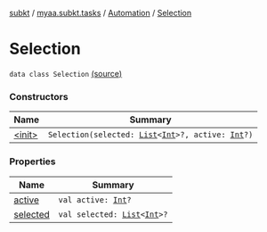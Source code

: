 [subkt](../../../index.md) / [myaa.subkt.tasks](../../index.md) / [Automation](../index.md) / [Selection](./index.md)

# Selection

`data class Selection` [(source)](https://github.com/Myaamori/SubKt/blob/0.1.11/src/main/kotlin/myaa/subkt/tasks/asstasks.kt#L728)

### Constructors

| Name | Summary |
|---|---|
| [&lt;init&gt;](-init-.md) | `Selection(selected: `[`List`](https://kotlinlang.org/api/latest/jvm/stdlib/kotlin.collections/-list/index.html)`<`[`Int`](https://kotlinlang.org/api/latest/jvm/stdlib/kotlin/-int/index.html)`>?, active: `[`Int`](https://kotlinlang.org/api/latest/jvm/stdlib/kotlin/-int/index.html)`?)` |

### Properties

| Name | Summary |
|---|---|
| [active](active.md) | `val active: `[`Int`](https://kotlinlang.org/api/latest/jvm/stdlib/kotlin/-int/index.html)`?` |
| [selected](selected.md) | `val selected: `[`List`](https://kotlinlang.org/api/latest/jvm/stdlib/kotlin.collections/-list/index.html)`<`[`Int`](https://kotlinlang.org/api/latest/jvm/stdlib/kotlin/-int/index.html)`>?` |

